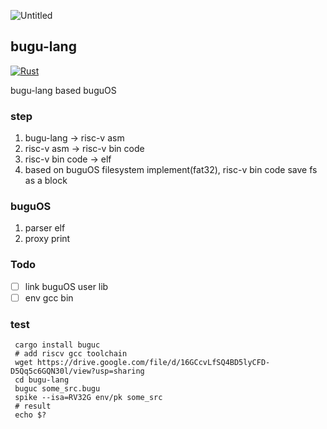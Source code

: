 ![Untitled](https://tva1.sinaimg.cn/large/008i3skNgy1gxnuqh31vyj30cp08nglj.jpg)

## bugu-lang

[![Rust](https://github.com/buhe/bugu-lang/actions/workflows/rust.yml/badge.svg)](https://github.com/buhe/bugu-lang/actions/workflows/rust.yml)

bugu-lang based buguOS

### step
1. bugu-lang -> risc-v asm
2. risc-v asm -> risc-v bin code
3. risc-v bin code -> elf 
4. based on buguOS filesystem implement(fat32), risc-v bin code save fs as a block

### buguOS

1. parser elf
2. proxy print

### Todo
- [ ] link buguOS user lib
- [ ] env gcc bin

### test

```shell
 cargo install buguc
 # add riscv gcc toolchain
 wget https://drive.google.com/file/d/16GCcvLfSQ4BD5lyCFD-D5Qq5c6GQN30l/view?usp=sharing
 cd bugu-lang
 buguc some_src.bugu
 spike --isa=RV32G env/pk some_src
 # result
 echo $?
```
